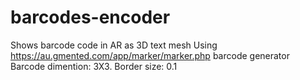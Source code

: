# barcodes-encoder
Shows barcode code in AR as 3D text mesh
Using https://au.gmented.com/app/marker/marker.php barcode generator
Barcode dimention: 3X3. Border size: 0.1
